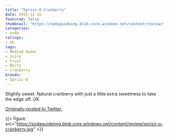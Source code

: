 ```yaml
---
title: "Sprizz-O Cranberry"
date: 2015-12-15
featured: false
thumbnail: "https://sodaguideimg.blob.core.windows.net/content/review/thumbs/sprizz-o-cranberry.jpg"
categories:
- soda
ratings:
- ok
tags:
- Medium Sweet
- Juice
- Fruit
- Berry
- Cranberry
brands:
- Sprizz-O
---
```


Slightly sweet. Natural cranberry with just a little extra sweetness to take the edge off. OK.

[Originally posted to Twitter.](https://twitter.com/Cavorter/status/676838241404911617)

{{< figure src="https://sodaguideimg.blob.core.windows.net/content/review/sprizz-o-cranberry.jpg" >}}
